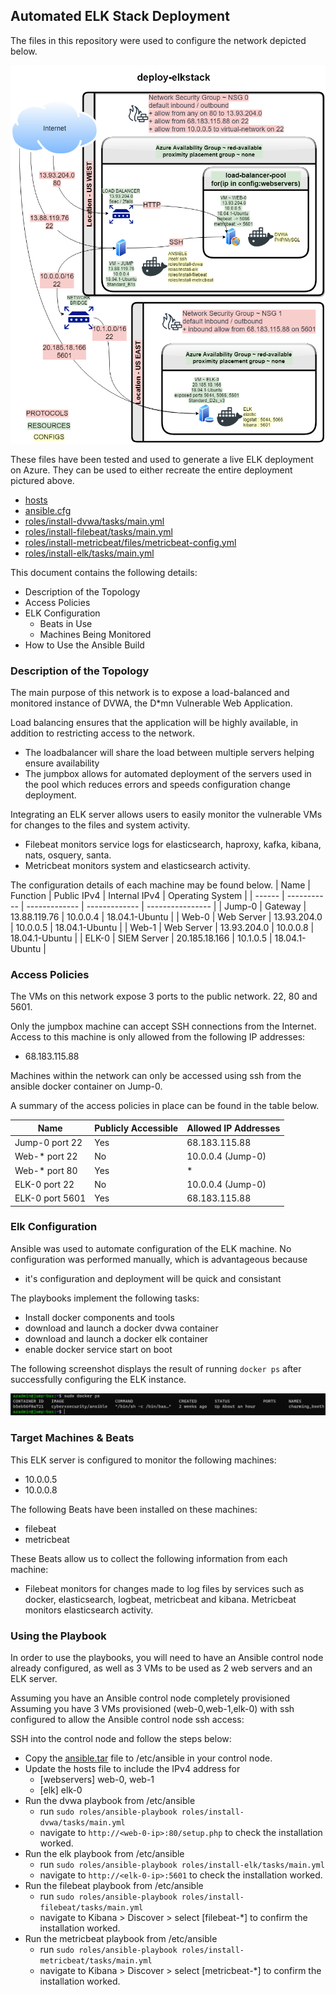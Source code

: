 ## Automated ELK Stack Deployment

The files in this repository were used to configure the network depicted below.

![project-diagram](Images/deploy-elkstack.png)







These files have been tested and used to generate a live ELK deployment on Azure. They can be used to either recreate the entire deployment pictured above.

  - [hosts](./hosts)
  - [ansible.cfg](./ansible.cfg)
  - [roles/install-dvwa/tasks/main.yml](./Ansible/roles/install-dvwa/tasks/main.yml)
  - [roles/install-filebeat/tasks/main.yml](./roles/install-filebeat/tasks/main.yml)
  - [roles/install-metricbeat/files/metricbeat-config.yml](./roles/install-metricbeat/files/metricbeat-config.yml)
  - [roles/install-elk/tasks/main.yml](./roles/install-elk/tasks/main.yml)

This document contains the following details:
- Description of the Topology
- Access Policies
- ELK Configuration
  - Beats in Use
  - Machines Being Monitored
- How to Use the Ansible Build


### Description of the Topology

The main purpose of this network is to expose a load-balanced and monitored instance of DVWA, the D*mn Vulnerable Web Application.

Load balancing ensures that the application will be highly available, in addition to restricting access to the network.
- The loadbalancer will share the load between multiple servers helping ensure availability
- The jumpbox allows for automated deployment of the servers used in the pool which reduces errors and speeds configuration change deployment.

Integrating an ELK server allows users to easily monitor the vulnerable VMs for changes to the files and system activity.
- Filebeat monitors service logs for elasticsearch, haproxy, kafka, kibana, nats, osquery, santa.
- Metricbeat monitors system and elasticsearch activity.

The configuration details of each machine may be found below.
| Name   | Function    | Public IPv4   | Internal IPv4 | Operating System |
| ------ | ----------- | ------------- | ------------- | ---------------- |
| Jump-0 | Gateway     | 13.88.119.76  | 10.0.0.4      | 18.04.1-Ubuntu   |
| Web-0  | Web Server  | 13.93.204.0   | 10.0.0.5      | 18.04.1-Ubuntu   |
| Web-1  | Web Server  | 13.93.204.0   | 10.0.0.8      | 18.04.1-Ubuntu   |
| ELK-0  | SIEM Server | 20.185.18.166 | 10.1.0.5      | 18.04.1-Ubuntu   |

### Access Policies

The VMs on this network expose 3 ports to the public network. 22, 80 and 5601.

Only the jumpbox machine can accept SSH connections from the Internet. Access to this machine is only allowed from the following IP addresses:
- 68.183.115.88

Machines within the network can only be accessed using ssh from the ansible docker container on Jump-0.

A summary of the access policies in place can be found in the table below.

| Name            | Publicly Accessible | Allowed IP Addresses |
| --------------- | ------------------- | -------------------- |
| Jump-0 port 22  | Yes                 | 68.183.115.88        |
| Web-* port 22   | No                  | 10.0.0.4 (Jump-0)    |
| Web-*  port 80  | Yes                 | *                    |
| ELK-0 port 22   | No                  | 10.0.0.4 (Jump-0)    |
| ELK-0 port 5601 | Yes                 | 68.183.115.88        |



### Elk Configuration

Ansible was used to automate configuration of the ELK machine. No configuration was performed manually, which is advantageous because
- it's configuration and deployment will be quick and consistant 

The playbooks implement the following tasks:
- Install docker components and tools 
- download and launch a docker dvwa container
- download and launch a docker elk container
- enable docker service start on boot

The following screenshot displays the result of running `docker ps` after successfully configuring the ELK instance.

![docker ps output](Images/docker-ps-output.png)

### Target Machines & Beats
This ELK server is configured to monitor the following machines:
- 10.0.0.5
- 10.0.0.8

The following Beats have been installed on these machines:
- filebeat
- metricbeat

These Beats allow us to collect the following information from each machine:
- Filebeat monitors for changes made to log files by services such as docker, elasticsearch, logbeat, metricbeat and kibana. Metricbeat monitors elasticsearch activity.

### Using the Playbook
In order to use the playbooks, you will need to have an Ansible control node already configured, as well as 3 VMs to be used as 2 web servers and an ELK server. 

Assuming you have an Ansible control node completely provisioned 
Assuming you have 3 VMs provisioned (web-0,web-1,elk-0) with ssh configured to allow the Ansible control node ssh access:

SSH into the control node and follow the steps below:
- Copy the [ansible.tar](Images/ansible.tar) file to /etc/ansible in your control node.
- Update the hosts file to include the IPv4 address for 
  - [webservers] web-0, web-1 
  - [elk] elk-0
- Run the dvwa playbook from /etc/ansible
  - run `sudo roles/ansible-playbook roles/install-dvwa/tasks/main.yml`
  - navigate to `http://<web-0-ip>:80/setup.php` to check the installation worked.
- Run the elk playbook from /etc/ansible
  - run `sudo roles/ansible-playbook roles/install-elk/tasks/main.yml`
  - navigate to `http://<elk-0-ip>:5601` to check the installation worked.
- Run the filebeat playbook from /etc/ansible
  - run `sudo roles/ansible-playbook roles/install-filebeat/tasks/main.yml`
  - navigate to Kibana > Discover > select [filebeat-*]  to confirm the installation worked.
- Run the metricbeat playbook from /etc/ansible
  - run `sudo roles/ansible-playbook roles/install-metricbeat/tasks/main.yml`
  - navigate to Kibana > Discover > select [metricbeat-*]  to confirm the installation worked.
